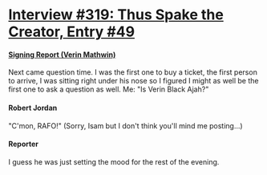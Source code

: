 # [Interview #319: Thus Spake the Creator, Entry #49](https://www.theoryland.com/intvmain.php?i=319#49)

#### [Signing Report (Verin Mathwin)](http://www.oocities.org/area51/stargate/8513/creator-verin.htm)

Next came question time. I was the first one to buy a ticket, the first person to arrive, I was sitting right under his nose so I figured I might as well be the first one to ask a question as well. Me: "Is Verin Black Ajah?"

#### Robert Jordan

"C'mon, RAFO!" (Sorry, Isam but I don't think you'll mind me posting...)

#### Reporter

I guess he was just setting the mood for the rest of the evening.

